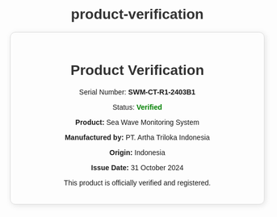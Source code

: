 # product-verification
<!DOCTYPE html>
<html lang="en">
<head>
    <meta charset="UTF-8">
    <meta name="viewport" content="width=device-width, initial-scale=1.0">
    <title>Product Verification - SWM-CT-R1-2403B1</title>
    <style>
        body {
            font-family: Arial, sans-serif;
            text-align: center;
            margin: 50px;
        }
        .container {
            max-width: 600px;
            margin: auto;
            padding: 20px;
            border: 1px solid #ddd;
            border-radius: 10px;
            box-shadow: 2px 2px 12px rgba(0, 0, 0, 0.1);
        }
        h1 {
            color: #333;
        }
        .verified {
            color: green;
            font-weight: bold;
        }
        .not-verified {
            color: red;
            font-weight: bold;
        }
    </style>
</head>
<body>
    <div class="container">
        <h1>Product Verification</h1>
        <p>Serial Number: <strong>SWM-CT-R1-2403B1</strong></p>
        <p>Status: <span class="verified">Verified</span></p>
        <p><strong>Product:</strong> Sea Wave Monitoring System</p>
        <p><strong>Manufactured by:</strong> PT. Artha Triloka Indonesia</p>
        <p><strong>Origin:</strong> Indonesia</p>
        <p><strong>Issue Date:</strong> 31 October 2024</p>
        <p>This product is officially verified and registered.</p>
    </div>
</body>
</html>
